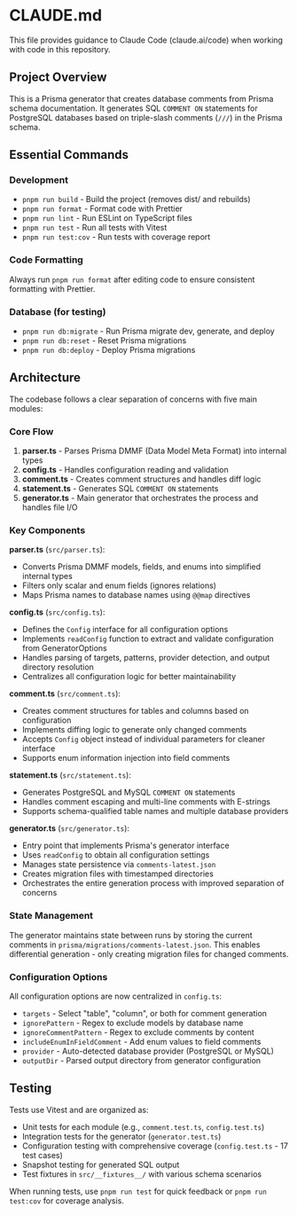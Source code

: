 # CLAUDE.md

This file provides guidance to Claude Code (claude.ai/code) when working with code in this repository.

## Project Overview

This is a Prisma generator that creates database comments from Prisma schema documentation. It generates SQL `COMMENT ON` statements for PostgreSQL databases based on triple-slash comments (`///`) in the Prisma schema.

## Essential Commands

### Development
- `pnpm run build` - Build the project (removes dist/ and rebuilds)
- `pnpm run format` - Format code with Prettier
- `pnpm run lint` - Run ESLint on TypeScript files
- `pnpm run test` - Run all tests with Vitest
- `pnpm run test:cov` - Run tests with coverage report

### Code Formatting
Always run `pnpm run format` after editing code to ensure consistent formatting with Prettier.

### Database (for testing)
- `pnpm run db:migrate` - Run Prisma migrate dev, generate, and deploy
- `pnpm run db:reset` - Reset Prisma migrations
- `pnpm run db:deploy` - Deploy Prisma migrations

## Architecture

The codebase follows a clear separation of concerns with five main modules:

### Core Flow
1. **parser.ts** - Parses Prisma DMMF (Data Model Meta Format) into internal types
2. **config.ts** - Handles configuration reading and validation
3. **comment.ts** - Creates comment structures and handles diff logic
4. **statement.ts** - Generates SQL `COMMENT ON` statements
5. **generator.ts** - Main generator that orchestrates the process and handles file I/O

### Key Components

**parser.ts** (`src/parser.ts`):
- Converts Prisma DMMF models, fields, and enums into simplified internal types
- Filters only scalar and enum fields (ignores relations)
- Maps Prisma names to database names using `@@map` directives

**config.ts** (`src/config.ts`):
- Defines the `Config` interface for all configuration options
- Implements `readConfig` function to extract and validate configuration from GeneratorOptions
- Handles parsing of targets, patterns, provider detection, and output directory resolution
- Centralizes all configuration logic for better maintainability

**comment.ts** (`src/comment.ts`):
- Creates comment structures for tables and columns based on configuration
- Implements diffing logic to generate only changed comments
- Accepts `Config` object instead of individual parameters for cleaner interface
- Supports enum information injection into field comments

**statement.ts** (`src/statement.ts`):
- Generates PostgreSQL and MySQL `COMMENT ON` statements
- Handles comment escaping and multi-line comments with E-strings
- Supports schema-qualified table names and multiple database providers

**generator.ts** (`src/generator.ts`):
- Entry point that implements Prisma's generator interface
- Uses `readConfig` to obtain all configuration settings
- Manages state persistence via `comments-latest.json`
- Creates migration files with timestamped directories
- Orchestrates the entire generation process with improved separation of concerns

### State Management
The generator maintains state between runs by storing the current comments in `prisma/migrations/comments-latest.json`. This enables differential generation - only creating migration files for changed comments.

### Configuration Options
All configuration options are now centralized in `config.ts`:
- `targets` - Select "table", "column", or both for comment generation
- `ignorePattern` - Regex to exclude models by database name
- `ignoreCommentPattern` - Regex to exclude comments by content
- `includeEnumInFieldComment` - Add enum values to field comments
- `provider` - Auto-detected database provider (PostgreSQL or MySQL)
- `outputDir` - Parsed output directory from generator configuration

## Testing

Tests use Vitest and are organized as:
- Unit tests for each module (e.g., `comment.test.ts`, `config.test.ts`)
- Integration tests for the generator (`generator.test.ts`)
- Configuration testing with comprehensive coverage (`config.test.ts` - 17 test cases)
- Snapshot testing for generated SQL output
- Test fixtures in `src/__fixtures__/` with various schema scenarios

When running tests, use `pnpm run test` for quick feedback or `pnpm run test:cov` for coverage analysis.